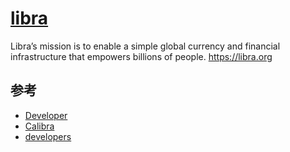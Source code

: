 # [libra](https://github.com/libra/libra)

Libra’s mission is to enable a simple global currency and financial infrastructure that empowers billions of people. <https://libra.org>

## 参考

* [Developer](https://developers.libra.org)
* [Calibra](https://www.calibra.com/)
* [developers](https://developers.libra.org/docs/welcome-to-libra)

